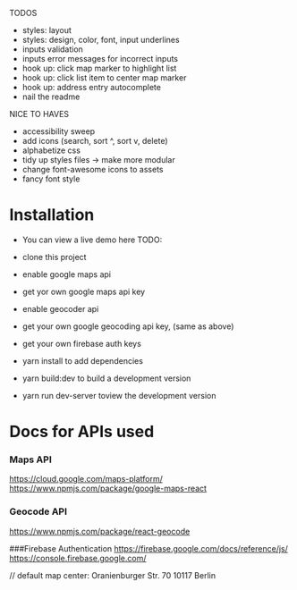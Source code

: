 TODOS
- styles: layout
- styles: design, color, font, input underlines
- inputs validation
- inputs error messages for incorrect inputs
- hook up: click map marker to highlight list
- hook up: click list item to center map marker
- hook up: address entry autocomplete
- nail the readme

NICE TO HAVES
- accessibility sweep
- add icons (search, sort ^, sort v, delete)
- alphabetize css
- tidy up styles files -> make more modular
- change font-awesome icons to assets
- fancy font style


# Installation
- You can view a live demo here TODO:

- clone this project
- enable google maps api
- get yor own google maps api key
- enable geocoder api
- get your own google geocoding api key, (same as above)
- get your own firebase auth keys
- yarn install to add dependencies
- yarn build:dev to build a development version
- yarn run dev-server toview the development version

# Docs for APIs used

### Maps API
https://cloud.google.com/maps-platform/
https://www.npmjs.com/package/google-maps-react

### Geocode API

https://www.npmjs.com/package/react-geocode

###Firebase Authentication
https://firebase.google.com/docs/reference/js/
https://console.firebase.google.com/


// default map center: Oranienburger Str. 70 10117 Berlin
